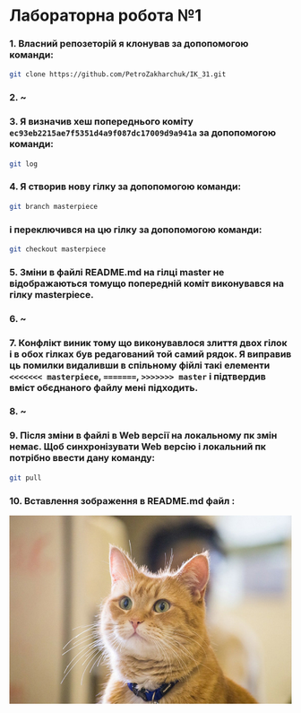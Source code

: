 # **Лабораторна робота №1**

### 1. Власний репозеторій я клонував за допопомогою команди:
```sh
git clone https://github.com/PetroZakharchuk/IK_31.git
``` 

### 2. ~

### 3. Я визначив хеш попереднього коміту `ec93eb2215ae7f5351d4a9f087dc17009d9a941a` за допопомогою команди:
```sh
git log
``` 

### 4. Я створив нову гілку за допопомогою команди:
```sh
git branch masterpiece
``` 
### і переключився на цю гілку за допопомогою команди:
```sh
git checkout masterpiece
``` 

### 5. Зміни в файлі README.md на гілці master не відображаються томущо попередній коміт виконувався на гілку masterpiece.

### 6. ~

### 7. Конфлікт виник тому що виконувавлося злиття двох гілок і в обох гілках був редагований той самий рядок. Я виправив ць помилки видаливши в спільному фійлі такі елементи `<<<<<<< masterpiece`, `=======`, `>>>>>>> master` і підтвердив вміст обєднаного файлу мені підходить.

### 8. ~

### 9. Після зміни в файлі в Web версії на локальному пк змін немає. Щоб синхронізувати Web версію і локальний пк потрібно ввести дану команду:
```sh
git pull
```

### 10. Вставлення зображення в README.md файл :
![alt text](https://github.com/PetroZakharchuk/IK_31/blob/master/L1/catbob.jpg) 
